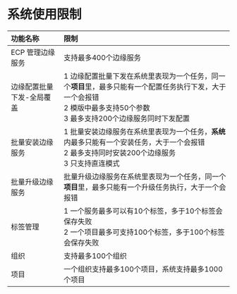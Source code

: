 # 系统使用限制



|     功能名称     | 限制                                                        |
| :--------------| :-----------------------------------------------------------|
|ECP 管理边缘服务|支持最多400个边缘服务|
|边缘配置批量下发-全局覆盖|1 边缘配置批量下发在系统里表现为一个任务，同一个**项目**里，最多只能有一个配置任务执行下发，大于一个会报错<br/>2 模版中最多支持50个参数<br/>3 最多支持200个边缘服务同时下发配置|
|批量安装边缘服务|1 批量安装边缘服务在系统里表现为一个任务，**系统**内最多只能有一个安装任务，大于一个会报错<br/>2 最多支持同时安装200个边缘服务<br/>3 只支持直连模式|
|批量升级边缘服务|批量升级边缘服务在系统里表现为一个任务，同一个**项目**里，最多只能有一个升级任务执行，大于一个会报错|
|     标签管理     | 1 一个服务最多可以有10个标签，多于10个标签会保存失败<br/> 2 一个项目最多可支持100个标签，多于100个标签会保存失败 |
|组织| 支持最多100个组织|
|项目| 一个组织支持最多100个项目，系统支持最多1000个项目|
